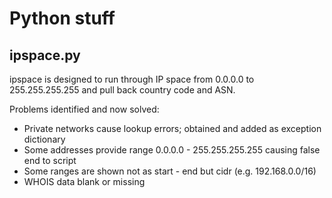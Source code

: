 # Python stuff
## ipspace.py

ipspace is designed to run through IP space from 0.0.0.0 to 255.255.255.255 and pull back
country code and ASN.

Problems identified and now solved:
* Private networks cause lookup errors; obtained and added as exception dictionary
* Some addresses provide range 0.0.0.0 - 255.255.255.255 causing false end to script
* Some ranges are shown not as start - end but cidr (e.g. 192.168.0.0/16)
* WHOIS data blank or missing
